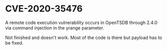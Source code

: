 # CVE-2020-35476
A remote code execution vulnerability occurs in OpenTSDB through 2.4.0 via command injection in the yrange parameter. 

Not finished and doesn't work. Most of the code is there but payload has to be fixed.
